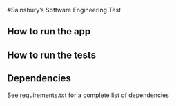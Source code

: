 #Sainsbury’s Software Engineering Test

How to run the app
---

How to run the tests
---

Dependencies
---
See requirements.txt for a complete list of dependencies
